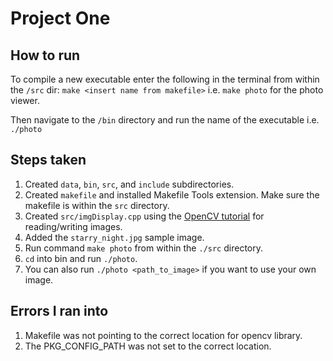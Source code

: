 # Project One

## How to run

To compile a new executable enter the following in the terminal from within the `/src` dir:
`make <insert name from makefile>` i.e. `make photo` for the photo viewer.

Then navigate to the `/bin` directory and run the name of the executable i.e. `./photo`

## Steps taken

1. Created `data`, `bin`, `src`, and `include` subdirectories.
2. Created `makefile` and installed Makefile Tools extension. Make sure the makefile is within the `src` directory.
3. Created `src/imgDisplay.cpp` using the [OpenCV tutorial](https://docs.opencv.org/4.5.1/db/deb/tutorial_display_image.html) for reading/writing images.
4. Added the `starry_night.jpg` sample image.
5. Run command `make photo` from within the `./src` directory.
6. `cd` into bin and run `./photo`.
7. You can also run `./photo <path_to_image>` if you want to use your own image.

## Errors I ran into

1. Makefile was not pointing to the correct location for opencv library.
2. The PKG_CONFIG_PATH was not set to the correct location.
